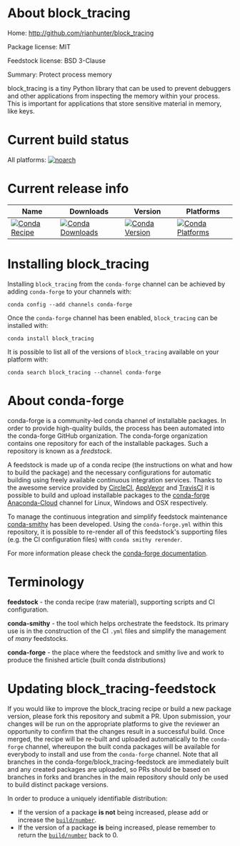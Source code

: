About block_tracing
===================

Home: http://github.com/rianhunter/block_tracing

Package license: MIT

Feedstock license: BSD 3-Clause

Summary: Protect process memory

block_tracing is a tiny Python library that can be used to prevent
debuggers and other applications from inspecting the memory within your
process. This is important for applications that store sensitive material
in memory, like keys.


Current build status
====================

All platforms:
[![noarch](https://img.shields.io/circleci/project/github/conda-forge/block_tracing-feedstock/master.svg?label=noarch)](https://circleci.com/gh/conda-forge/block_tracing-feedstock)

Current release info
====================

| Name | Downloads | Version | Platforms |
| --- | --- | --- | --- |
| [![Conda Recipe](https://img.shields.io/badge/recipe-block_tracing-green.svg)](https://anaconda.org/conda-forge/block_tracing) | [![Conda Downloads](https://img.shields.io/conda/dn/conda-forge/block_tracing.svg)](https://anaconda.org/conda-forge/block_tracing) | [![Conda Version](https://img.shields.io/conda/vn/conda-forge/block_tracing.svg)](https://anaconda.org/conda-forge/block_tracing) | [![Conda Platforms](https://img.shields.io/conda/pn/conda-forge/block_tracing.svg)](https://anaconda.org/conda-forge/block_tracing) |

Installing block_tracing
========================

Installing `block_tracing` from the `conda-forge` channel can be achieved by adding `conda-forge` to your channels with:

```
conda config --add channels conda-forge
```

Once the `conda-forge` channel has been enabled, `block_tracing` can be installed with:

```
conda install block_tracing
```

It is possible to list all of the versions of `block_tracing` available on your platform with:

```
conda search block_tracing --channel conda-forge
```


About conda-forge
=================

conda-forge is a community-led conda channel of installable packages.
In order to provide high-quality builds, the process has been automated into the
conda-forge GitHub organization. The conda-forge organization contains one repository
for each of the installable packages. Such a repository is known as a *feedstock*.

A feedstock is made up of a conda recipe (the instructions on what and how to build
the package) and the necessary configurations for automatic building using freely
available continuous integration services. Thanks to the awesome service provided by
[CircleCI](https://circleci.com/), [AppVeyor](https://www.appveyor.com/)
and [TravisCI](https://travis-ci.org/) it is possible to build and upload installable
packages to the [conda-forge](https://anaconda.org/conda-forge)
[Anaconda-Cloud](https://anaconda.org/) channel for Linux, Windows and OSX respectively.

To manage the continuous integration and simplify feedstock maintenance
[conda-smithy](https://github.com/conda-forge/conda-smithy) has been developed.
Using the ``conda-forge.yml`` within this repository, it is possible to re-render all of
this feedstock's supporting files (e.g. the CI configuration files) with ``conda smithy rerender``.

For more information please check the [conda-forge documentation](https://conda-forge.org/docs/).

Terminology
===========

**feedstock** - the conda recipe (raw material), supporting scripts and CI configuration.

**conda-smithy** - the tool which helps orchestrate the feedstock.
                   Its primary use is in the construction of the CI ``.yml`` files
                   and simplify the management of *many* feedstocks.

**conda-forge** - the place where the feedstock and smithy live and work to
                  produce the finished article (built conda distributions)


Updating block_tracing-feedstock
================================

If you would like to improve the block_tracing recipe or build a new
package version, please fork this repository and submit a PR. Upon submission,
your changes will be run on the appropriate platforms to give the reviewer an
opportunity to confirm that the changes result in a successful build. Once
merged, the recipe will be re-built and uploaded automatically to the
`conda-forge` channel, whereupon the built conda packages will be available for
everybody to install and use from the `conda-forge` channel.
Note that all branches in the conda-forge/block_tracing-feedstock are
immediately built and any created packages are uploaded, so PRs should be based
on branches in forks and branches in the main repository should only be used to
build distinct package versions.

In order to produce a uniquely identifiable distribution:
 * If the version of a package **is not** being increased, please add or increase
   the [``build/number``](https://conda.io/docs/user-guide/tasks/build-packages/define-metadata.html#build-number-and-string).
 * If the version of a package **is** being increased, please remember to return
   the [``build/number``](https://conda.io/docs/user-guide/tasks/build-packages/define-metadata.html#build-number-and-string)
   back to 0.
